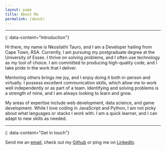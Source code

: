 ```yaml
---
layout: page
title: About Me
permalink: /about/
---
```


---
{: data-content="Introduction"}

Hi there, my name is Nkosilathi Tauro, and I am a Developer hailing from Cape Town, RSA. Currently, I am pursuing my postgraduate degree at the University of Essex. I thrive on solving problems, and I often use technology as my tool of choice. I am committed to producing high-quality code, and I take pride in the work that I deliver.

Mentoring others brings me joy, and I enjoy doing it both in-person and virtually. I possess excellent communication skills, which allow me to work well independently or as part of a team. Identifying and solving problems is a strength of mine, and I am always looking to learn and grow.

My areas of expertise include web development, data science, and game development. While I love coding in JavaScript and Python, I am not picky about what languages or stacks I work with. I am a quick learner, and I can adapt to new skills as needed.

--- 
{: data-content="Get in touch"}

<p>Send me an <a href="mailto:nkosilati23@gmail.com?Subject=Hello,%20Nkosilathi!">email</a>, check out my <a href="https://github.com/nkosi-tauro" target="_blank">Github</a> or ping me on <a href="https://www.linkedin.com/in/nkosi-tauro/" target="_blank">LinkedIn</a>.</p>
